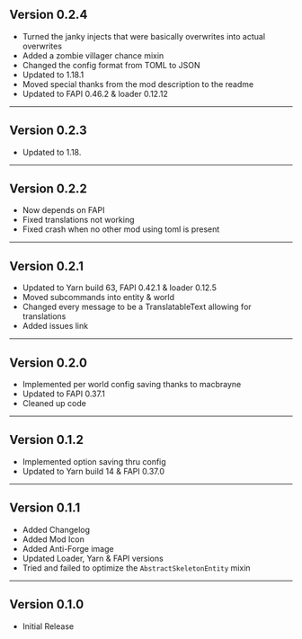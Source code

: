 Version 0.2.4
------------------------------------------------------
- Turned the janky injects that were basically overwrites into actual overwrites
- Added a zombie villager chance mixin
- Changed the config format from TOML to JSON
- Updated to 1.18.1
- Moved special thanks from the mod description to the readme
- Updated to FAPI 0.46.2 & loader 0.12.12

------------------------------------------------------
Version 0.2.3
------------------------------------------------------
- Updated to 1.18.

------------------------------------------------------
Version 0.2.2
------------------------------------------------------
 - Now depends on FAPI
 - Fixed translations not working
 - Fixed crash when no other mod using toml is present

------------------------------------------------------
Version 0.2.1
------------------------------------------------------
 - Updated to Yarn build 63, FAPI 0.42.1 & loader 0.12.5
 - Moved subcommands into entity & world
 - Changed every message to be a TranslatableText allowing for translations
 - Added issues link

------------------------------------------------------
Version 0.2.0
------------------------------------------------------
 - Implemented per world config saving thanks to macbrayne
 - Updated to FAPI 0.37.1
 - Cleaned up code

------------------------------------------------------
Version 0.1.2
------------------------------------------------------
 - Implemented option saving thru config
 - Updated to Yarn build 14 & FAPI 0.37.0

------------------------------------------------------
Version 0.1.1
------------------------------------------------------
 - Added Changelog
 - Added Mod Icon
 - Added Anti-Forge image
 - Updated Loader, Yarn & FAPI versions
 - Tried and failed to optimize the `AbstractSkeletonEntity` mixin

------------------------------------------------------
Version 0.1.0
------------------------------------------------------
 - Initial Release